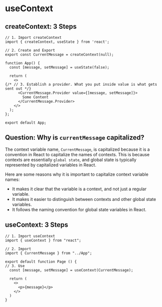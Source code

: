 # useContext

## createContext: 3 Steps
```
// 1. Import createContext
import { createContext, useState } from 'react';

// 2. Create and Export
export const CurrentMessage = createContext(null);

function App() {
  const [message, setMessage] = useState(false);

  return (
    <>
{/* // 3. Establish a provider. What you put inside value is what gets sent out */}
      <CurrentMessage.Provider value={[message, setMessage]}>
        Some Content
      </CurrentMessage.Provider>
    </>
  );
};

export default App;
```

## Question: Why is `currentMessage` capitalized?
The context variable name, `CurrentMessage`, is capitalized because it is a convention in React to capitalize the names of contexts. This is because contexts are essentially `global state`, and global state is typically represented by capitalized variables in React.

Here are some reasons why it is important to capitalize context variable names:

* It makes it clear that the variable is a context, and not just a regular variable.
* It makes it easier to distinguish between contexts and other global state variables.
* It follows the naming convention for global state variables in React.


## useContext: 3 Steps
```
// 1. Import useContext
import { useContext } from "react";

// 2. Import
import { CurrentMessage } from "../App";

export default function Page () {
// 3. Use
  const [message, setMessage] = useContext(CurrentMessage);

  return (
    <>
      <p>{message}</p>
    </>
  )
}
```